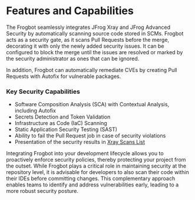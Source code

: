 # Features and Capabilities

The Frogbot seamlessly integrates JFrog Xray and JFrog Advanced Security by automatically scanning source code stored in SCMs. Frogbot acts as a security gate, as it scans Pull Requests before the merge, decorating it with only the newly added security issues. It can be configured to block the merge until the issues are resolved or marked by the security administrator as ones that can be ignored.

In addition, Frogbot can automatically remediate CVEs by creating Pull Requests with Autofix for vulnerable packages.

### Key Security Capabilities

* Software Composition Analysis (SCA) with Contextual Analysis, including Autofix
* Secrets Detection and Token Validation
* Infrastructure as Code (IaC) Scanning
* Static Application Security Testing (SAST)
* Ability to fail the Pull Request job in case of security violations
* Presentation of the security results in [Xray Scans List](../../products/xray/features-and-capabilities/sca/understanding-and-analyzing-xray-scan-results/)

Integrating Frogbot into your development lifecycle allows you to proactively enforce security policies, thereby protecting your project from the outset. While Frogbot plays a critical role in maintaining security at the repository level, it is advisable for developers to also scan their code within their IDEs before committing changes. This complementary approach enables teams to identify and address vulnerabilities early, leading to a more robust security posture.
